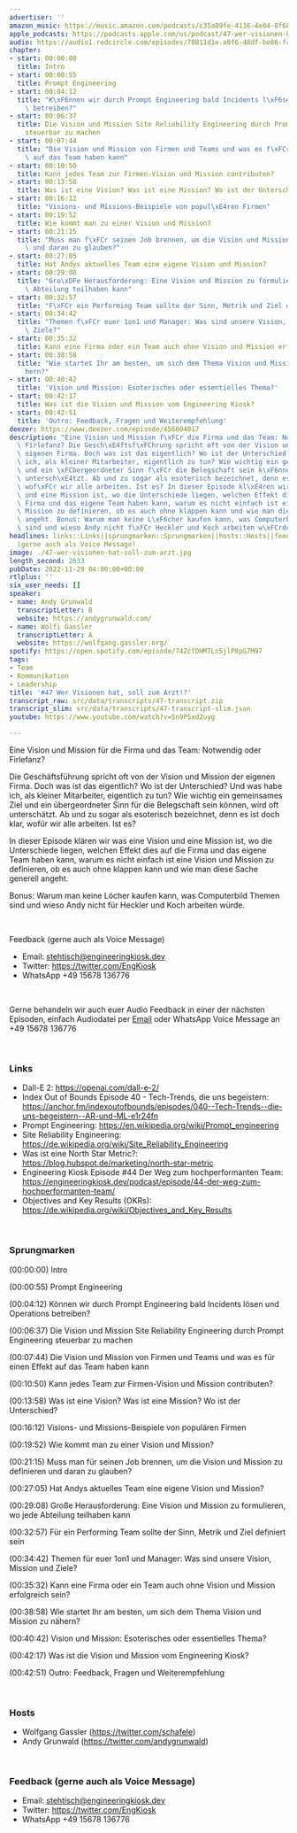 ```yaml
---
advertiser: ''
amazon_music: https://music.amazon.com/podcasts/c35a09fe-4116-4e04-8f68-77d61b112e46/episodes/7df278aa-4db8-4559-9b0d-b9137767f5ca/engineering-kiosk-47-wer-visionen-hat-soll-zum-arzt
apple_podcasts: https://podcasts.apple.com/us/podcast/47-wer-visionen-hat-soll-zum-arzt/id1603082924?i=1000587849029&uo=4
audio: https://audio1.redcircle.com/episodes/70811d1e-a0f6-48df-be86-fa83099e4bec/stream.mp3
chapter:
- start: 00:00:00
  title: Intro
- start: 00:00:55
  title: Prompt Engineering
- start: 00:04:12
  title: "K\xF6nnen wir durch Prompt Engineering bald Incidents l\xF6sen und Operations\
    \ betreiben?"
- start: 00:06:37
  title: Die Vision und Mission Site Reliability Engineering durch Prompt Engineering
    steuerbar zu machen
- start: 00:07:44
  title: "Die Vision und Mission von Firmen und Teams und was es f\xFCr einen Effekt\
    \ auf das Team haben kann"
- start: 00:10:50
  title: Kann jedes Team zur Firmen-Vision und Mission contributen?
- start: 00:13:58
  title: Was ist eine Vision? Was ist eine Mission? Wo ist der Unterschied?
- start: 00:16:12
  title: "Visions- und Missions-Beispiele von popul\xE4ren Firmen"
- start: 00:19:52
  title: Wie kommt man zu einer Vision und Mission?
- start: 00:21:15
  title: "Muss man f\xFCr seinen Job brennen, um die Vision und Mission zu definieren\
    \ und daran zu glauben?"
- start: 00:27:05
  title: Hat Andys aktuelles Team eine eigene Vision und Mission?
- start: 00:29:08
  title: "Gro\xDFe Herausforderung: Eine Vision und Mission zu formulieren, wo jede\
    \ Abteilung teilhaben kann"
- start: 00:32:57
  title: "F\xFCr ein Performing Team sollte der Sinn, Metrik und Ziel definiert sein"
- start: 00:34:42
  title: "Themen f\xFCr euer 1on1 und Manager: Was sind unsere Vision, Mission und\
    \ Ziele?"
- start: 00:35:32
  title: Kann eine Firma oder ein Team auch ohne Vision und Mission erfolgreich sein?
- start: 00:38:58
  title: "Wie startet Ihr am besten, um sich dem Thema Vision und Mission zu n\xE4\
    hern?"
- start: 00:40:42
  title: 'Vision und Mission: Esoterisches oder essentielles Thema?'
- start: 00:42:17
  title: Was ist die Vision und Mission vom Engineering Kiosk?
- start: 00:42:51
  title: 'Outro: Feedback, Fragen und Weiterempfehlung'
deezer: https://www.deezer.com/episode/456604017
description: "Eine Vision und Mission f\xFCr die Firma und das Team: Notwendig oder\
  \ Firlefanz? Die Gesch\xE4ftsf\xFChrung spricht oft von der Vision und Mission der\
  \ eigenen Firma. Doch was ist das eigentlich? Wo ist der Unterschied? Und was habe\
  \ ich, als kleiner Mitarbeiter, eigentlich zu tun? Wie wichtig ein gemeinsames Ziel\
  \ und ein \xFCbergeordneter Sinn f\xFCr die Belegschaft sein k\xF6nnen, wird oft\
  \ untersch\xE4tzt. Ab und zu sogar als esoterisch bezeichnet, denn es ist doch klar,\
  \ wof\xFCr wir alle arbeiten. Ist es? In dieser Episode kl\xE4ren wir was eine Vision\
  \ und eine Mission ist, wo die Unterschiede liegen, welchen Effekt dies auf die\
  \ Firma und das eigene Team haben kann, warum es nicht einfach ist eine Vision und\
  \ Mission zu definieren, ob es auch ohne klappen kann und wie man diese Sache generell\
  \ angeht. Bonus: Warum man keine L\xF6cher kaufen kann, was Computerbild Themen\
  \ sind und wieso Andy nicht f\xFCr Heckler und Koch arbeiten w\xFCrde."
headlines: links::Links||sprungmarken::Sprungmarken||hosts::Hosts||feedback-gerne-auch-als-voice-message::Feedback
  (gerne auch als Voice Message)
image: ./47-wer-visionen-hat-soll-zum-arzt.jpg
length_second: 2633
pubDate: 2022-11-29 04:00:00+00:00
rtlplus: ''
six_user_needs: []
speaker:
- name: Andy Grunwald
  transcriptLetter: B
  website: https://andygrunwald.com/
- name: Wolfi Gassler
  transcriptLetter: A
  website: https://wolfgang.gassler.org/
spotify: https://open.spotify.com/episode/74ZcfDHMTLn5jlP8pG7M97
tags:
- Team
- Kommunikation
- Leadership
title: '#47 Wer Visionen hat, soll zum Arzt!?'
transcript_raw: src/data/transcripts/47-transcript.zip
transcript_slim: src/data/transcripts/47-transcript-slim.json
youtube: https://www.youtube.com/watch?v=Sn9PSxd2uyg

---
```

<p>Eine Vision und Mission für die Firma und das Team: Notwendig oder Firlefanz?</p><p>Die Geschäftsführung spricht oft von der Vision und Mission der eigenen Firma. Doch was ist das eigentlich? Wo ist der Unterschied? Und was habe ich, als kleiner Mitarbeiter, eigentlich zu tun? Wie wichtig ein gemeinsames Ziel und ein übergeordneter Sinn für die Belegschaft sein können, wird oft unterschätzt. Ab und zu sogar als esoterisch bezeichnet, denn es ist doch klar, wofür wir alle arbeiten. Ist es?</p><p>In dieser Episode klären wir was eine Vision und eine Mission ist, wo die Unterschiede liegen, welchen Effekt dies auf die Firma und das eigene Team haben kann, warum es nicht einfach ist eine Vision und Mission zu definieren, ob es auch ohne klappen kann und wie man diese Sache generell angeht.</p><p>Bonus: Warum man keine Löcher kaufen kann, was Computerbild Themen sind und wieso Andy nicht für Heckler und Koch arbeiten würde.</p><p><br></p><p>Feedback (gerne auch als Voice Message)</p><ul><li>Email: <a href="mailto:stehtisch@engineeringkiosk.dev" rel="nofollow">stehtisch@engineeringkiosk.dev</a></li><li>Twitter: <a href="https://twitter.com/EngKiosk" rel="nofollow">https://twitter.com/EngKiosk</a></li><li>WhatsApp +49 15678 136776</li></ul><p><br></p><p>Gerne behandeln wir auch euer Audio Feedback in einer der nächsten Episoden, einfach Audiodatei per <a href="https://engineeringkiosk.dev/kontakt/">Email</a> oder WhatsApp Voice Message an +49 15678 136776</p><p><br></p><h3 id="links">Links</h3><ul><li>Dall-E 2: <a href="https://openai.com/dall-e-2/" rel="nofollow">https://openai.com/dall-e-2/</a></li><li>Index Out of Bounds Episode 40 - Tech-Trends, die uns begeistern: <a href="https://anchor.fm/indexoutofbounds/episodes/040--Tech-Trends--die-uns-begeistern--AR-und-ML-e1r24fn" rel="nofollow">https://anchor.fm/indexoutofbounds/episodes/040--Tech-Trends--die-uns-begeistern--AR-und-ML-e1r24fn</a></li><li>Prompt Engineering: <a href="https://en.wikipedia.org/wiki/Prompt_engineering" rel="nofollow">https://en.wikipedia.org/wiki/Prompt_engineering</a></li><li>Site Reliability Engineering: <a href="https://de.wikipedia.org/wiki/Site_Reliability_Engineering" rel="nofollow">https://de.wikipedia.org/wiki/Site_Reliability_Engineering</a></li><li>Was ist eine North Star Metric?: <a href="https://blog.hubspot.de/marketing/north-star-metric" rel="nofollow">https://blog.hubspot.de/marketing/north-star-metric</a></li><li>Engineering Kiosk Episode #44 Der Weg zum hochperformanten Team: <a href="https://engineeringkiosk.dev/podcast/episode/44-der-weg-zum-hochperformanten-team/">https://engineeringkiosk.dev/podcast/episode/44-der-weg-zum-hochperformanten-team/</a></li><li>Objectives and Key Results (OKRs): <a href="https://de.wikipedia.org/wiki/Objectives_and_Key_Results" rel="nofollow">https://de.wikipedia.org/wiki/Objectives_and_Key_Results</a></li></ul><p><br></p><h3 id="sprungmarken">Sprungmarken</h3><p>(00:00:00) Intro</p><p>(00:00:55) Prompt Engineering</p><p>(00:04:12) Können wir durch Prompt Engineering bald Incidents lösen und Operations betreiben?</p><p>(00:06:37) Die Vision und Mission Site Reliability Engineering durch Prompt Engineering steuerbar zu machen</p><p>(00:07:44) Die Vision und Mission von Firmen und Teams und was es für einen Effekt auf das Team haben kann</p><p>(00:10:50) Kann jedes Team zur Firmen-Vision und Mission contributen?</p><p>(00:13:58) Was ist eine Vision? Was ist eine Mission? Wo ist der Unterschied?</p><p>(00:16:12) Visions- und Missions-Beispiele von populären Firmen</p><p>(00:19:52) Wie kommt man zu einer Vision und Mission?</p><p>(00:21:15) Muss man für seinen Job brennen, um die Vision und Mission zu definieren und daran zu glauben?</p><p>(00:27:05) Hat Andys aktuelles Team eine eigene Vision und Mission?</p><p>(00:29:08) Große Herausforderung: Eine Vision und Mission zu formulieren, wo jede Abteilung teilhaben kann</p><p>(00:32:57) Für ein Performing Team sollte der Sinn, Metrik und Ziel definiert sein</p><p>(00:34:42) Themen für euer 1on1 und Manager: Was sind unsere Vision, Mission und Ziele?</p><p>(00:35:32) Kann eine Firma oder ein Team auch ohne Vision und Mission erfolgreich sein?</p><p>(00:38:58) Wie startet Ihr am besten, um sich dem Thema Vision und Mission zu nähern?</p><p>(00:40:42) Vision und Mission: Esoterisches oder essentielles Thema?</p><p>(00:42:17) Was ist die Vision und Mission vom Engineering Kiosk?</p><p>(00:42:51) Outro: Feedback, Fragen und Weiterempfehlung</p><p><br></p><h3 id="hosts">Hosts</h3><ul><li>Wolfgang Gassler (<a href="https://twitter.com/schafele" rel="nofollow">https://twitter.com/schafele</a>)</li><li>Andy Grunwald (<a href="https://twitter.com/andygrunwald" rel="nofollow">https://twitter.com/andygrunwald</a>)</li></ul><p><br></p><h3 id="feedback-gerne-auch-als-voice-message">Feedback (gerne auch als Voice Message)</h3><ul><li>Email: <a href="mailto:stehtisch@engineeringkiosk.dev" rel="nofollow">stehtisch@engineeringkiosk.dev</a></li><li>Twitter: <a href="https://twitter.com/EngKiosk" rel="nofollow">https://twitter.com/EngKiosk</a></li><li>WhatsApp +49 15678 136776</li></ul>